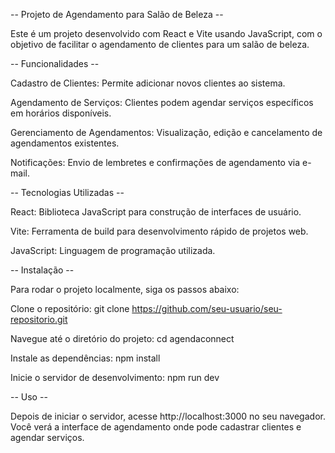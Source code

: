 -- Projeto de Agendamento para Salão de Beleza --

Este é um projeto desenvolvido com React e Vite usando JavaScript, com o objetivo de facilitar o agendamento de clientes para um salão de beleza.



-- Funcionalidades --

Cadastro de Clientes: Permite adicionar novos clientes ao sistema.

Agendamento de Serviços: Clientes podem agendar serviços específicos em horários disponíveis.

Gerenciamento de Agendamentos: Visualização, edição e cancelamento de agendamentos existentes.

Notificações: Envio de lembretes e confirmações de agendamento via e-mail.



-- Tecnologias Utilizadas --

React: Biblioteca JavaScript para construção de interfaces de usuário.

Vite: Ferramenta de build para desenvolvimento rápido de projetos web.

JavaScript: Linguagem de programação utilizada.




-- Instalação --

Para rodar o projeto localmente, siga os passos abaixo:

Clone o repositório: git clone https://github.com/seu-usuario/seu-repositorio.git

Navegue até o diretório do projeto: cd agendaconnect

Instale as dependências: npm install

Inicie o servidor de desenvolvimento: npm run dev



-- Uso --

Depois de iniciar o servidor, acesse http://localhost:3000 no seu navegador. Você verá a interface de agendamento onde pode cadastrar clientes e agendar serviços.

